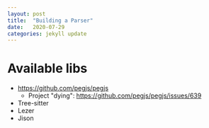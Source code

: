 ```yaml
---
layout: post
title:  "Building a Parser"
date:   2020-07-29
categories: jekyll update
---
```


# Available libs
* https://github.com/pegjs/pegjs
  * Project "dying": https://github.com/pegjs/pegjs/issues/639
* Tree-sitter
* Lezer
* Jison
